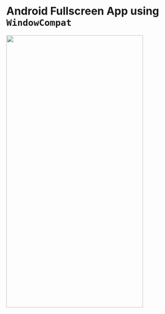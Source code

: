 # Android Fullscreen App using `WindowCompat`
<img src=screen-recording.gif width="360" height="720">